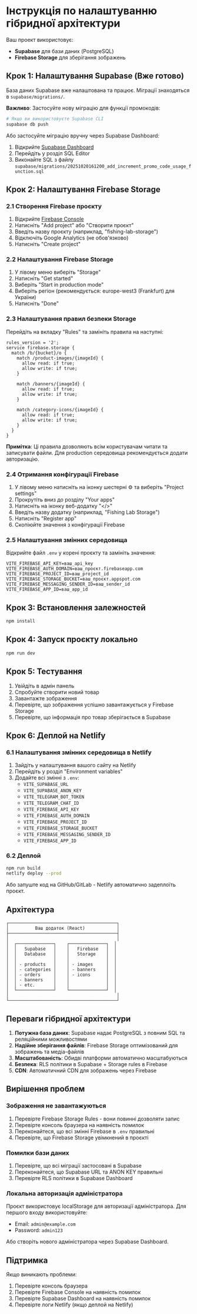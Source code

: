 # Інструкція по налаштуванню гібридної архітектури

Ваш проект використовує:
- **Supabase** для бази даних (PostgreSQL)
- **Firebase Storage** для зберігання зображень

## Крок 1: Налаштування Supabase (Вже готово)

База даних Supabase вже налаштована та працює. Міграції знаходяться в `supabase/migrations/`.

**Важливо**: Застосуйте нову міграцію для функції промокодів:

```bash
# Якщо ви використовуєте Supabase CLI
supabase db push
```

Або застосуйте міграцію вручну через Supabase Dashboard:
1. Відкрийте [Supabase Dashboard](https://supabase.com/dashboard)
2. Перейдіть у розділ SQL Editor
3. Виконайте SQL з файлу `supabase/migrations/20251020161200_add_increment_promo_code_usage_function.sql`

## Крок 2: Налаштування Firebase Storage

### 2.1 Створення Firebase проєкту

1. Відкрийте [Firebase Console](https://console.firebase.google.com/)
2. Натисніть "Add project" або "Створити проєкт"
3. Введіть назву проєкту (наприклад, "fishing-lab-storage")
4. Відключіть Google Analytics (не обов'язково)
5. Натисніть "Create project"

### 2.2 Налаштування Firebase Storage

1. У лівому меню виберіть "Storage"
2. Натисніть "Get started"
3. Виберіть "Start in production mode"
4. Виберіть регіон (рекомендується: europe-west3 (Frankfurt) для України)
5. Натисніть "Done"

### 2.3 Налаштування правил безпеки Storage

Перейдіть на вкладку "Rules" та замініть правила на наступні:

```
rules_version = '2';
service firebase.storage {
  match /b/{bucket}/o {
    match /product-images/{imageId} {
      allow read: if true;
      allow write: if true;
    }

    match /banners/{imageId} {
      allow read: if true;
      allow write: if true;
    }

    match /category-icons/{imageId} {
      allow read: if true;
      allow write: if true;
    }
  }
}
```

**Примітка**: Ці правила дозволяють всім користувачам читати та записувати файли. Для production середовища рекомендується додати авторизацію.

### 2.4 Отримання конфігурації Firebase

1. У лівому меню натисніть на іконку шестерні ⚙️ та виберіть "Project settings"
2. Прокрутіть вниз до розділу "Your apps"
3. Натисніть на іконку веб-додатку "</>"
4. Введіть назву додатку (наприклад, "Fishing Lab Storage")
5. Натисніть "Register app"
6. Скопіюйте значення з конфігурації Firebase

### 2.5 Налаштування змінних середовища

Відкрийте файл `.env` у корені проєкту та замініть значення:

```env
VITE_FIREBASE_API_KEY=ваш_api_key
VITE_FIREBASE_AUTH_DOMAIN=ваш_проєкт.firebaseapp.com
VITE_FIREBASE_PROJECT_ID=ваш_project_id
VITE_FIREBASE_STORAGE_BUCKET=ваш_проєкт.appspot.com
VITE_FIREBASE_MESSAGING_SENDER_ID=ваш_sender_id
VITE_FIREBASE_APP_ID=ваш_app_id
```

## Крок 3: Встановлення залежностей

```bash
npm install
```

## Крок 4: Запуск проєкту локально

```bash
npm run dev
```

## Крок 5: Тестування

1. Увійдіть в адмін панель
2. Спробуйте створити новий товар
3. Завантажте зображення
4. Перевірте, що зображення успішно завантажується у Firebase Storage
5. Перевірте, що інформація про товар зберігається в Supabase

## Крок 6: Деплой на Netlify

### 6.1 Налаштування змінних середовища в Netlify

1. Зайдіть у налаштування вашого сайту на Netlify
2. Перейдіть у розділ "Environment variables"
3. Додайте всі змінні з `.env`:
   - `VITE_SUPABASE_URL`
   - `VITE_SUPABASE_ANON_KEY`
   - `VITE_TELEGRAM_BOT_TOKEN`
   - `VITE_TELEGRAM_CHAT_ID`
   - `VITE_FIREBASE_API_KEY`
   - `VITE_FIREBASE_AUTH_DOMAIN`
   - `VITE_FIREBASE_PROJECT_ID`
   - `VITE_FIREBASE_STORAGE_BUCKET`
   - `VITE_FIREBASE_MESSAGING_SENDER_ID`
   - `VITE_FIREBASE_APP_ID`

### 6.2 Деплой

```bash
npm run build
netlify deploy --prod
```

Або запуште код на GitHub/GitLab - Netlify автоматично задеплоїть проєкт.

## Архітектура

```
┌─────────────────────────────────────────┐
│          Ваш додаток (React)            │
├─────────────────────────────────────────┤
│                                         │
│  ┌──────────────┐    ┌──────────────┐  │
│  │   Supabase   │    │   Firebase   │  │
│  │   Database   │    │   Storage    │  │
│  │              │    │              │  │
│  │ - products   │    │ - images     │  │
│  │ - categories │    │ - banners    │  │
│  │ - orders     │    │ - icons      │  │
│  │ - banners    │    │              │  │
│  │ - etc.       │    │              │  │
│  └──────────────┘    └──────────────┘  │
│                                         │
└─────────────────────────────────────────┘
```

## Переваги гібридної архітектури

1. **Потужна база даних**: Supabase надає PostgreSQL з повним SQL та реляційними можливостями
2. **Надійне зберігання файлів**: Firebase Storage оптимізований для зображень та медіа-файлів
3. **Масштабованість**: Обидві платформи автоматично масштабуються
4. **Безпека**: RLS політики в Supabase + Storage rules в Firebase
5. **CDN**: Автоматичний CDN для зображень через Firebase

## Вирішення проблем

### Зображення не завантажуються

1. Перевірте Firebase Storage Rules - вони повинні дозволяти запис
2. Перевірте консоль браузера на наявність помилок
3. Переконайтеся, що всі змінні Firebase в `.env` правильні
4. Перевірте, що Firebase Storage увімкнений в проєкті

### Помилки бази даних

1. Перевірте, що всі міграції застосовані в Supabase
2. Переконайтеся, що Supabase URL та ANON KEY правильні
3. Перевірте RLS політики в Supabase Dashboard

### Локальна авторизація адміністратора

Проєкт використовує localStorage для авторизації адміністратора. Для першого входу використовуйте:
- Email: `admin@example.com`
- Password: `admin123`

Або створіть нового адміністратора через Supabase Dashboard.

## Підтримка

Якщо виникають проблеми:
1. Перевірте консоль браузера
2. Перевірте Firebase Console на наявність помилок
3. Перевірте Supabase Dashboard на наявність помилок
4. Перевірте логи Netlify (якщо деплой на Netlify)
